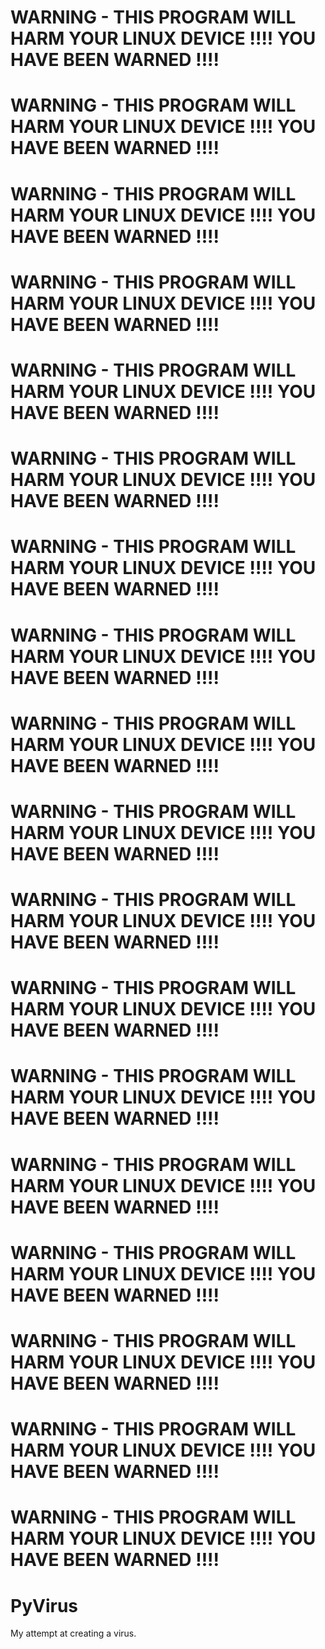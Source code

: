 # WARNING - THIS PROGRAM WILL HARM YOUR LINUX DEVICE !!!! YOU HAVE BEEN WARNED !!!!
# WARNING - THIS PROGRAM WILL HARM YOUR LINUX DEVICE !!!! YOU HAVE BEEN WARNED !!!!
# WARNING - THIS PROGRAM WILL HARM YOUR LINUX DEVICE !!!! YOU HAVE BEEN WARNED !!!!
# WARNING - THIS PROGRAM WILL HARM YOUR LINUX DEVICE !!!! YOU HAVE BEEN WARNED !!!!
# WARNING - THIS PROGRAM WILL HARM YOUR LINUX DEVICE !!!! YOU HAVE BEEN WARNED !!!!
# WARNING - THIS PROGRAM WILL HARM YOUR LINUX DEVICE !!!! YOU HAVE BEEN WARNED !!!!
# WARNING - THIS PROGRAM WILL HARM YOUR LINUX DEVICE !!!! YOU HAVE BEEN WARNED !!!!
# WARNING - THIS PROGRAM WILL HARM YOUR LINUX DEVICE !!!! YOU HAVE BEEN WARNED !!!!
# WARNING - THIS PROGRAM WILL HARM YOUR LINUX DEVICE !!!! YOU HAVE BEEN WARNED !!!!
# WARNING - THIS PROGRAM WILL HARM YOUR LINUX DEVICE !!!! YOU HAVE BEEN WARNED !!!!
# WARNING - THIS PROGRAM WILL HARM YOUR LINUX DEVICE !!!! YOU HAVE BEEN WARNED !!!!
# WARNING - THIS PROGRAM WILL HARM YOUR LINUX DEVICE !!!! YOU HAVE BEEN WARNED !!!!
# WARNING - THIS PROGRAM WILL HARM YOUR LINUX DEVICE !!!! YOU HAVE BEEN WARNED !!!!
# WARNING - THIS PROGRAM WILL HARM YOUR LINUX DEVICE !!!! YOU HAVE BEEN WARNED !!!!
# WARNING - THIS PROGRAM WILL HARM YOUR LINUX DEVICE !!!! YOU HAVE BEEN WARNED !!!!
# WARNING - THIS PROGRAM WILL HARM YOUR LINUX DEVICE !!!! YOU HAVE BEEN WARNED !!!!
# WARNING - THIS PROGRAM WILL HARM YOUR LINUX DEVICE !!!! YOU HAVE BEEN WARNED !!!!
# WARNING - THIS PROGRAM WILL HARM YOUR LINUX DEVICE !!!! YOU HAVE BEEN WARNED !!!!

# PyVirus

My attempt at creating a virus.